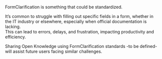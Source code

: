 FormClarification is something that could be standardized.

It’s common to struggle with filling out specific fields in a form, whether in the IT industry or elsewhere, especially when official documentation is lacking.  
This can lead to errors, delays, and frustration, impacting productivity and efficiency.

Sharing Open Knowledge using FormClarification standards -to be defined- will assist future users facing similar challenges.